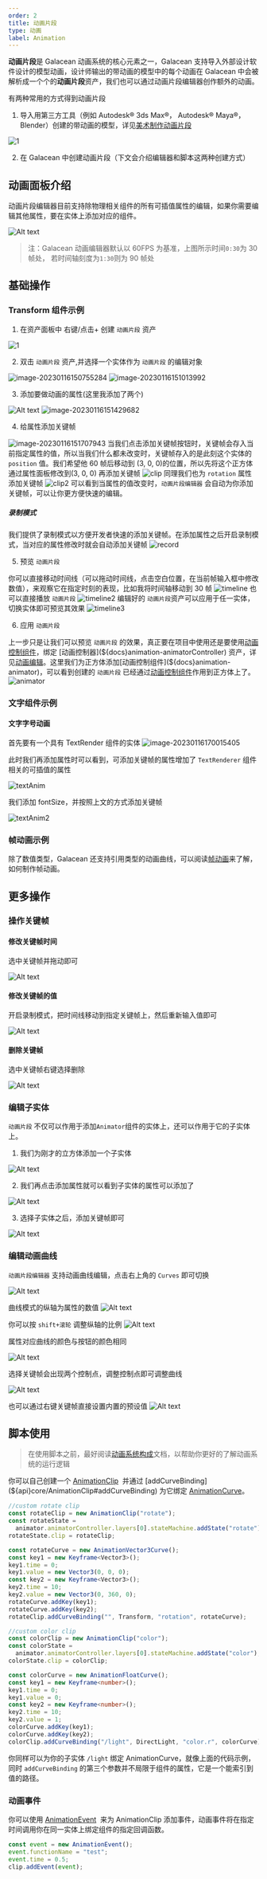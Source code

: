 ```yaml
---
order: 2
title: 动画片段
type: 动画
label: Animation
---
```


**动画片段**是 Galacean 动画系统的核心元素之一，Galacean 支持导入外部设计软件设计的模型动画，设计师输出的带动画的模型中的每个动画在 Galacean 中会被解析成一个个的**动画片段**资产，我们也可以通过动画片段编辑器创作额外的动画。

有两种常用的方式得到动画片段

1. 导入用第三方工具（例如 Autodesk® 3ds Max®， Autodesk® Maya®， Blender）创建的带动画的模型，详见[美术制作动画片段](${docs}animation-clip-for-artist)

![1](https://mdn.alipayobjects.com/huamei_3zduhr/afts/img/A*Qc8sQ6iJd8IAAAAAAAAAAAAADsJ_AQ/original)

2. 在 Galacean 中创建动画片段（下文会介绍编辑器和脚本这两种创建方式）

## 动画面板介绍

动画片段编辑器目前支持除物理相关组件的所有可插值属性的编辑，如果你需要编辑其他属性，要在实体上添加对应的组件。

![Alt text](https://mdn.alipayobjects.com/huamei_3zduhr/afts/img/A*NzstQooi6vMAAAAAAAAAAAAADsJ_AQ/original)

> 注：Galacean 动画编辑器默认以 60FPS 为基准，上图所示时间`0:30`为 30 帧处， 若时间轴刻度为`1:30`则为 90 帧处

## 基础操作

### Transform 组件示例

1. 在资产面板中 右键/点击+ 创建 `动画片段` 资产

![1](https://mdn.alipayobjects.com/huamei_3zduhr/afts/img/A*Bs6UQ6Vwz1UAAAAAAAAAAAAADsJ_AQ/original)

2. 双击 `动画片段` 资产,并选择一个实体作为 `动画片段` 的编辑对象

![image-20230116150755284](https://mdn.alipayobjects.com/huamei_3zduhr/afts/img/A*lpghT5f2f8YAAAAAAAAAAAAADsJ_AQ/original)
![image-20230116151013992](https://mdn.alipayobjects.com/huamei_3zduhr/afts/img/A*puAUR61-qVQAAAAAAAAAAAAADsJ_AQ/original)

3. 添加要做动画的属性(这里我添加了两个)

![Alt text](https://mdn.alipayobjects.com/huamei_3zduhr/afts/img/A*0jmGQa_9oS0AAAAAAAAAAAAADsJ_AQ/original)
![image-20230116151429682](https://mdn.alipayobjects.com/huamei_3zduhr/afts/img/A*3oiwSrG8kQEAAAAAAAAAAAAADsJ_AQ/original)

4. 给属性添加关键帧

![image-20230116151707943](https://mdn.alipayobjects.com/huamei_3zduhr/afts/img/A*xZUrRqNu9yIAAAAAAAAAAAAADsJ_AQ/original)
当我们点击添加关键帧按钮时，关键帧会存入当前指定属性的值，所以当我们什么都未改变时，关键帧存入的是此刻这个实体的 `position` 值。我们希望他 60 帧后移动到 (3, 0, 0)的位置，所以先将这个正方体通过属性面板修改到(3, 0, 0) 再添加关键帧
![clip](https://mdn.alipayobjects.com/huamei_3zduhr/afts/img/A*tXYFT42fUQ4AAAAAAAAAAAAADsJ_AQ/original)
同理我们也为 `rotation` 属性添加关键帧
![clip2](https://mdn.alipayobjects.com/huamei_3zduhr/afts/img/A*LlLlQIeEfZEAAAAAAAAAAAAADsJ_AQ/original)
可以看到当属性的值改变时，`动画片段编辑器` 会自动为你添加关键帧，可以让你更方便快速的编辑。

##### 录制模式

我们提供了录制模式以方便开发者快速的添加关键帧。在添加属性之后开启录制模式，当对应的属性修改时就会自动添加关键帧
![record](https://mdn.alipayobjects.com/huamei_3zduhr/afts/img/A*a_vgR76aB7cAAAAAAAAAAAAADsJ_AQ/original)

5. 预览 `动画片段`

你可以直接移动时间线（可以拖动时间线，点击空白位置，在当前帧输入框中修改数值），来观察它在指定时刻的表现，比如我将时间轴移动到 30 帧
![timeline](https://mdn.alipayobjects.com/huamei_3zduhr/afts/img/A*-T6tT6OO_b4AAAAAAAAAAAAADsJ_AQ/original)
也可以直接播放 `动画片段`
![timeline2](https://mdn.alipayobjects.com/huamei_3zduhr/afts/img/A*RNRxS5GHSlEAAAAAAAAAAAAADsJ_AQ/original)
编辑好的 `动画片段`资产可以应用于任一实体，切换实体即可预览其效果
![timeline3](https://mdn.alipayobjects.com/huamei_3zduhr/afts/img/A*wVnySZCp9P0AAAAAAAAAAAAADsJ_AQ/original)

6. 应用 `动画片段`

上一步只是让我们可以预览 `动画片段` 的效果，真正要在项目中使用还是要使用[动画控制组件](${docs}animation-animator)，绑定 [动画控制器](${docs}animation-animatorController) 资产，详见[动画编辑](${docs}animation-animator)。这里我们为正方体添加[动画控制组件](${docs}animation-animator)，可以看到创建的 `动画片段` 已经通过[动画控制组件](${docs}animation-animator)作用到正方体上了。
![animator](https://mdn.alipayobjects.com/huamei_3zduhr/afts/img/A*Zn95TpfDbMkAAAAAAAAAAAAADsJ_AQ/original)

### 文字组件示例

#### 文字字号动画

首先要有一个具有 TextRender 组件的实体
![image-20230116170015405](https://mdn.alipayobjects.com/huamei_3zduhr/afts/img/A*S_9XSovxcEUAAAAAAAAAAAAADsJ_AQ/original)

此时我们再添加属性时可以看到，可添加关键帧的属性增加了 `TextRenderer` 组件相关的可插值的属性

![textAnim](https://mdn.alipayobjects.com/huamei_3zduhr/afts/img/A*97OvS6MBBywAAAAAAAAAAAAADsJ_AQ/original)

我们添加 fontSize，并按照上文的方式添加关键帧

![textAnim2](https://mdn.alipayobjects.com/huamei_3zduhr/afts/img/A*j2xFQ43GtrMAAAAAAAAAAAAADsJ_AQ/original)

### 帧动画示例

除了数值类型，Galacean 还支持引用类型的动画曲线，可以阅读[帧动画](${docs}animation-sprite-sheet)来了解，如何制作帧动画。

## 更多操作

### 操作关键帧

#### 修改关键帧时间

选中关键帧并拖动即可

![Alt text](https://mdn.alipayobjects.com/huamei_3zduhr/afts/img/A*pvoKQYg5XJgAAAAAAAAAAAAADsJ_AQ/original)

#### 修改关键帧的值

开启录制模式，把时间线移动到指定关键帧上，然后重新输入值即可

![Alt text](https://mdn.alipayobjects.com/huamei_3zduhr/afts/img/A*TWuARqwaMtUAAAAAAAAAAAAADsJ_AQ/original)

#### 删除关键帧

选中关键帧右键选择删除

![Alt text](https://mdn.alipayobjects.com/huamei_3zduhr/afts/img/A*pIT1T7EgEg8AAAAAAAAAAAAADsJ_AQ/original)

### 编辑子实体

`动画片段` 不仅可以作用于添加`Animator`组件的实体上，还可以作用于它的子实体上。

1. 我们为刚才的立方体添加一个子实体

![Alt text](https://mdn.alipayobjects.com/huamei_3zduhr/afts/img/A*cRQ6RqDjJiQAAAAAAAAAAAAADsJ_AQ/original)

2. 我们再点击添加属性就可以看到子实体的属性可以添加了

![Alt text](https://mdn.alipayobjects.com/huamei_3zduhr/afts/img/A*F9pdRItUmK4AAAAAAAAAAAAADsJ_AQ/original)

3. 选择子实体之后，添加关键帧即可

![Alt text](https://mdn.alipayobjects.com/huamei_3zduhr/afts/img/A*Hb3wRI4_cocAAAAAAAAAAAAADsJ_AQ/original)

### 编辑动画曲线

`动画片段编辑器` 支持动画曲线编辑，点击右上角的 `Curves` 即可切换

![Alt text](https://mdn.alipayobjects.com/huamei_3zduhr/afts/img/A*Nb1OQLNOk1YAAAAAAAAAAAAADsJ_AQ/original)

曲线模式的纵轴为属性的数值
![Alt text](https://mdn.alipayobjects.com/huamei_3zduhr/afts/img/A*2nJNSKjivogAAAAAAAAAAAAADsJ_AQ/original)

你可以按 `shift+滚轮` 调整纵轴的比例
![Alt text](https://mdn.alipayobjects.com/huamei_3zduhr/afts/img/A*e--qQ644ENsAAAAAAAAAAAAADsJ_AQ/original)

属性对应曲线的颜色与按钮的颜色相同

![Alt text](https://mdn.alipayobjects.com/huamei_3zduhr/afts/img/A*EAJXSq_-I7QAAAAAAAAAAAAADsJ_AQ/original)

选择关键帧会出现两个控制点，调整控制点即可调整曲线

![Alt text](https://mdn.alipayobjects.com/huamei_3zduhr/afts/img/A*2XYOTaW6F2sAAAAAAAAAAAAADsJ_AQ/original)

也可以通过右键关键帧直接设置内置的预设值
![Alt text](https://mdn.alipayobjects.com/huamei_3zduhr/afts/img/A*ytdIQpv9eEkAAAAAAAAAAAAADsJ_AQ/original)

## 脚本使用

> 在使用脚本之前，最好阅读[动画系统构成](${docs}animation-system)文档，以帮助你更好的了解动画系统的运行逻辑

你可以自己创建一个 [AnimationClip](${api}core/AnimationClip)  并通过 [addCurveBinding](${api}core/AnimationClip#addCurveBinding) 为它绑定 [AnimationCurve](${api}core/AnimationCurve)。

```typescript
//custom rotate clip
const rotateClip = new AnimationClip("rotate");
const rotateState =
  animator.animatorController.layers[0].stateMachine.addState("rotate");
rotateState.clip = rotateClip;

const rotateCurve = new AnimationVector3Curve();
const key1 = new Keyframe<Vector3>();
key1.time = 0;
key1.value = new Vector3(0, 0, 0);
const key2 = new Keyframe<Vector3>();
key2.time = 10;
key2.value = new Vector3(0, 360, 0);
rotateCurve.addKey(key1);
rotateCurve.addKey(key2);
rotateClip.addCurveBinding("", Transform, "rotation", rotateCurve);

//custom color clip
const colorClip = new AnimationClip("color");
const colorState =
  animator.animatorController.layers[0].stateMachine.addState("color");
colorState.clip = colorClip;

const colorCurve = new AnimationFloatCurve();
const key1 = new Keyframe<number>();
key1.time = 0;
key1.value = 0;
const key2 = new Keyframe<number>();
key2.time = 10;
key2.value = 1;
colorCurve.addKey(key1);
colorCurve.addKey(key2);
colorClip.addCurveBinding("/light", DirectLight, "color.r", colorCurve);
```

你同样可以为你的子实体 `/light` 绑定 AnimationCurve，就像上面的代码示例，同时 `addCurveBinding` 的第三个参数并不局限于组件的属性，它是一个能索引到值的路径。

<playground src="animation-customAnimationClip.ts"></playground>

### 动画事件

你可以使用 [AnimationEvent](${api}core/AnimationEvent)  来为 AnimationClip 添加事件，动画事件将在指定时间调用你在同一实体上绑定组件的指定回调函数。

```typescript
const event = new AnimationEvent();
event.functionName = "test";
event.time = 0.5;
clip.addEvent(event);
```

<playground src="animation-event.ts"></playground>
